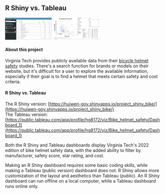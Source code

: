 ## R Shiny vs. Tableau ##
<p float="middle">
  <img src="/UI.jpg" width="30%" />
  <img src="/Tableau_bike_dash.jpg" width="30%" /> 
</p> 

#### About this project ####
Virginia Tech provides publicly available data from their [bicycle helmet safety](https://www.helmet.beam.vt.edu/bicycle-helmet-ratings.html) studies. There's a search function for brands or models on their website, but it's difficult for a user to explore the available information, especially if their goal is to find a helmet that meets certain safety and cost criteria.  

#### R Shiny vs. Tableau ####

The R Shiny version: [https://huiwen-goy.shinyapps.io/project_shiny_bike/](https://huiwen-goy.shinyapps.io/project_shiny_bike/)  
The Tableau version: [https://public.tableau.com/app/profile/hg8172/viz/Bike_helmet_safety/Dashboard_1](https://public.tableau.com/app/profile/hg8172/viz/Bike_helmet_safety/Dashboard_1)  

Both the R Shiny and Tableau dashboards display Virginia Tech's 2022 edition of bike helmet safety data, with the added ability to filter by manufacturer, safety score, star rating, and cost.  

Making an R Shiny dashboard requires some basic coding skills, while making a Tableau (public version) dashboard does not. R Shiny allows more customization of the layout and aesthetics than Tableau (public). An R Shiny dashboard can run offline on a local computer, while a Tableau dashboard runs online only.     

